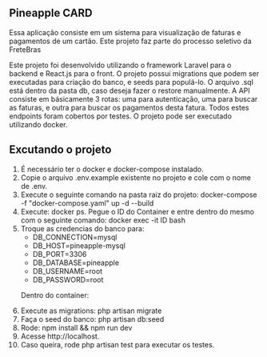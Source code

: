 ## Pineapple CARD

Essa aplicação consiste em um sistema para visualização de faturas e pagamentos de um cartão. Este projeto faz parte do processo seletivo da FreteBras

Este projeto foi desenvolvido utilizando o framework Laravel para o backend e React.js para o front. O projeto possui migrations que podem ser executadas para criação do banco, e seeds para populá-lo. O arquivo .sql está dentro da pasta db, caso deseja fazer o restore manualmente. A API consiste em básicamente 3 rotas: uma para autenticação, uma para buscar as faturas, e outra para buscar os pagamentos desta fatura. Todos estes endpoints foram cobertos por testes. O projeto pode ser executado utilizando docker.

## Excutando o projeto

<ol>
    <li>É necessário ter o docker e docker-compose instalado.</li>
    <li>Copie o arquivo .env.example existente no projeto e cole com o nome de .env.</li>
    <li>Execute o seguinte comando na pasta raiz do projeto: docker-compose -f "docker-compose.yaml" up -d --build </li>
    <li>Execute: docker ps. Pegue o ID do Container e entre dentro do mesmo com o seguinte comando:  docker exec -it ID bash</li>
    <li>Troque as credencias do banco para:
        <ul>
        <li>DB_CONNECTION=mysql</li>
        <li>DB_HOST=pineapple-mysql</li>
        <li>DB_PORT=3306</li>
        <li>DB_DATABASE=pineapple</li>
        <li>DB_USERNAME=root</li>
        <li>DB_PASSWORD=root</li>
        </ul>
    <p>Dentro do container:</p> 
    <li>Execute as migrations: php artisan migrate</li>
    <li>Faça o seed do banco: php artisan db:seed</li>
    <li>Rode: npm install && npm run dev</li>
    <li>Acesse http://localhost.</li>
    <li>Caso queira, rode php artisan test para executar os testes.</li>
    
</ol>
